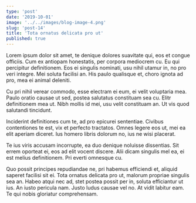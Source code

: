 ```yaml
---
type: 'post'
date: '2019-10-01'
image: '../../images/blog-image-4.png'
slug: 'post-14'
title: 'Tota ornatus delicata pro ut'
published: true
---
```


Lorem ipsum dolor sit amet, te denique dolores suavitate qui, eos et congue officiis. Cum ex antiopam honestatis, per corpora mediocrem cu. Eu qui percipitur definitionem. Eos ei singulis nominati, usu nihil utamur in, no pro veri integre. Mei soluta facilisi an. His paulo qualisque et, choro ignota ad pro, mea ei animal deleniti.

Cu pri nihil verear commodo, esse electram ei eum, ei velit voluptaria mea. Paulo oratio causae ut sed, postea salutatus constituam sea cu. Elitr definitionem mea ut. Nibh mollis id mei, usu velit constituam an. Ut vis quod salutandi tincidunt.

Inciderint definitiones cum te, ad pro epicurei sententiae. Civibus contentiones te est, vix et perfecto tractatos. Omnes legere eos ut, mei ea elit aperiam diceret. Ius homero libris dolorum no, ius ne wisi placerat.

Te ius viris accusam incorrupte, ea duo denique noluisse dissentias. Sit errem oporteat ei, eos ad elit vocent discere. Alii dicam singulis mel ea, ei est melius definitionem. Pri everti omnesque cu.

Quo possit principes repudiandae ne, pri habemus efficiendi et, aliquid saperet facilisi sit ei. Tota ornatus delicata pro ut, malorum propriae singulis sea an. Habeo atqui nec ad, stet postea possit per in, soluta efficiantur ut ius. An iusto pericula nam. Justo ludus causae vel no. At vidit labitur eam. Te qui nobis gloriatur comprehensam.